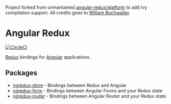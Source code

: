 Project forked from unmantained [angular-redux/platform](https://github.com/angular-redux/platform) to add Ivy compilation support. All credits goes to [William Buchwalter](http://github.com/wbuchwalter).

# Angular Redux

[![CircleCI](https://circleci.com/gh/angular-redux/platform/tree/master.svg?style=svg)](https://circleci.com/gh/angular-redux/platform/tree/master)

[Redux](https://redux.js.org/) bindings for [Angular](https://angular.io/) applications.

## Packages

-   [ngredux-store](packages/store) - Bindings between Redux and Angular
-   [ngredux-form](packages/form) - Bindings between Angular Forms and your Redux state
-   [ngredux-router](packages/router) - Bindings between Angular Router and your Redux state
